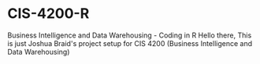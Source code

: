 <H1>CIS-4200-R </H1>
Business Intelligence and Data Warehousing - Coding in R Hello there, This is just Joshua Braid's project setup for CIS 4200 (Business Intelligence and Data Warehousing)
